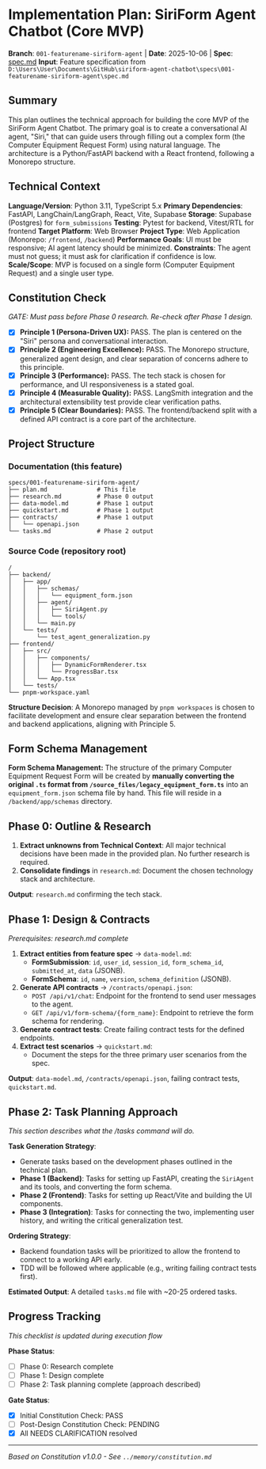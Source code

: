 
# Implementation Plan: SiriForm Agent Chatbot (Core MVP)

**Branch**: `001-featurename-siriform-agent` | **Date**: 2025-10-06 | **Spec**: [spec.md](./spec.md)
**Input**: Feature specification from `D:\Users\User\Documents\GitHub\siriform-agent-chatbot\specs\001-featurename-siriform-agent\spec.md`

## Summary
This plan outlines the technical approach for building the core MVP of the SiriForm Agent Chatbot. The primary goal is to create a conversational AI agent, "Siri," that can guide users through filling out a complex form (the Computer Equipment Request Form) using natural language. The architecture is a Python/FastAPI backend with a React frontend, following a Monorepo structure.

## Technical Context
**Language/Version**: Python 3.11, TypeScript 5.x
**Primary Dependencies**: FastAPI, LangChain/LangGraph, React, Vite, Supabase
**Storage**: Supabase (Postgres) for `form_submissions`
**Testing**: Pytest for backend, Vitest/RTL for frontend
**Target Platform**: Web Browser
**Project Type**: Web Application (Monorepo: `/frontend`, `/backend`)
**Performance Goals**: UI must be responsive; AI agent latency should be minimized.
**Constraints**: The agent must not guess; it must ask for clarification if confidence is low.
**Scale/Scope**: MVP is focused on a single form (Computer Equipment Request) and a single user type.

## Constitution Check
*GATE: Must pass before Phase 0 research. Re-check after Phase 1 design.*

- [x] **Principle 1 (Persona-Driven UX):** PASS. The plan is centered on the "Siri" persona and conversational interaction.
- [x] **Principle 2 (Engineering Excellence):** PASS. The Monorepo structure, generalized agent design, and clear separation of concerns adhere to this principle.
- [x] **Principle 3 (Performance):** PASS. The tech stack is chosen for performance, and UI responsiveness is a stated goal.
- [x] **Principle 4 (Measurable Quality):** PASS. LangSmith integration and the architectural extensibility test provide clear verification paths.
- [x] **Principle 5 (Clear Boundaries):** PASS. The frontend/backend split with a defined API contract is a core part of the architecture.

## Project Structure

### Documentation (this feature)
```
specs/001-featurename-siriform-agent/
├── plan.md              # This file
├── research.md          # Phase 0 output
├── data-model.md        # Phase 1 output
├── quickstart.md        # Phase 1 output
├── contracts/           # Phase 1 output
│   └── openapi.json
└── tasks.md             # Phase 2 output
```

### Source Code (repository root)
```
/
├── backend/
│   ├── app/
│   │   ├── schemas/
│   │   │   └── equipment_form.json
│   │   ├── agent/
│   │   │   ├── SiriAgent.py
│   │   │   └── tools/
│   │   └── main.py
│   └── tests/
│       └── test_agent_generalization.py
├── frontend/
│   ├── src/
│   │   ├── components/
│   │   │   ├── DynamicFormRenderer.tsx
│   │   │   └── ProgressBar.tsx
│   │   └── App.tsx
│   └── tests/
└── pnpm-workspace.yaml
```

**Structure Decision**: A Monorepo managed by `pnpm workspaces` is chosen to facilitate development and ensure clear separation between the frontend and backend applications, aligning with Principle 5.

## Form Schema Management
**Form Schema Management:** The structure of the primary Computer Equipment Request Form will be created by **manually converting the original `.ts` format from `/source_files/legacy_equipment_form.ts`** into an `equipment_form.json` schema file by hand. This file will reside in a `/backend/app/schemas` directory.

## Phase 0: Outline & Research
1.  **Extract unknowns from Technical Context**: All major technical decisions have been made in the provided plan. No further research is required.
2.  **Consolidate findings** in `research.md`: Document the chosen technology stack and architecture.

**Output**: `research.md` confirming the tech stack.

## Phase 1: Design & Contracts
*Prerequisites: research.md complete*

1.  **Extract entities from feature spec** → `data-model.md`:
    -   **FormSubmission**: `id`, `user_id`, `session_id`, `form_schema_id`, `submitted_at`, `data` (JSONB).
    -   **FormSchema**: `id`, `name`, `version`, `schema_definition` (JSONB).
2.  **Generate API contracts** → `/contracts/openapi.json`:
    -   `POST /api/v1/chat`: Endpoint for the frontend to send user messages to the agent.
    -   `GET /api/v1/form-schema/{form_name}`: Endpoint to retrieve the form schema for rendering.
3.  **Generate contract tests**: Create failing contract tests for the defined endpoints.
4.  **Extract test scenarios** → `quickstart.md`:
    -   Document the steps for the three primary user scenarios from the spec.

**Output**: `data-model.md`, `/contracts/openapi.json`, failing contract tests, `quickstart.md`.

## Phase 2: Task Planning Approach
*This section describes what the /tasks command will do.*

**Task Generation Strategy**:
-   Generate tasks based on the development phases outlined in the technical plan.
-   **Phase 1 (Backend)**: Tasks for setting up FastAPI, creating the `SiriAgent` and its tools, and converting the form schema.
-   **Phase 2 (Frontend)**: Tasks for setting up React/Vite and building the UI components.
-   **Phase 3 (Integration)**: Tasks for connecting the two, implementing user history, and writing the critical generalization test.

**Ordering Strategy**:
-   Backend foundation tasks will be prioritized to allow the frontend to connect to a working API early.
-   TDD will be followed where applicable (e.g., writing failing contract tests first).

**Estimated Output**: A detailed `tasks.md` file with ~20-25 ordered tasks.

## Progress Tracking
*This checklist is updated during execution flow*

**Phase Status**:
- [ ] Phase 0: Research complete
- [ ] Phase 1: Design complete
- [ ] Phase 2: Task planning complete (approach described)

**Gate Status**:
- [x] Initial Constitution Check: PASS
- [ ] Post-Design Constitution Check: PENDING
- [x] All NEEDS CLARIFICATION resolved

---
*Based on Constitution v1.0.0 - See `../memory/constitution.md`*
